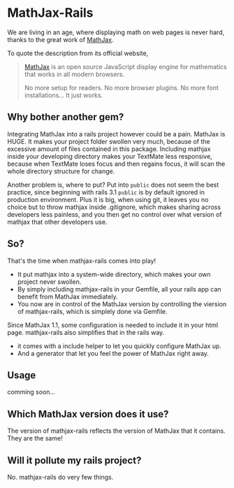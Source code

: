 # MathJax-Rails

We are living in an age, where displaying math on web pages is never hard, thanks to the great work of [MathJax](https://github.com/mathjax/MathJax). 

To quote the description from its official website,

  > [MathJax](https://github.com/mathjax/MathJax) is an open source JavaScript display engine for mathematics that works in all modern browsers.
  > 
  > No more setup for readers. No more browser plugins. No more font installations… It just works.

## Why bother another gem?

Integrating MathJax into a rails project however could be a pain. MathJax is HUGE. It makes your project folder swollen very much, because of the excessive amount of files contained in this package. Including mathjax inside your developing directory makes your TextMate less responsive, because when TextMate loses focus and then regains focus, it will scan the whole directory structure for change.

Another problem is, where to put? Put into `public` does not seem the best practice, since beginning with rails 3.1 `public` is by default ignored in production environment. Plus it is big, when using git, it leaves you no choice but to throw mathjax inside .gitignore, which makes sharing across developers less painless, and you then get no control over what version of mathjax that other developers use.

## So?

That's the time when mathjax-rails comes into play!

  * It put mathjax into a system-wide directory, which makes your own project never swollen.
  * By simply including mathjax-rails in your Gemfile, all your rails app can benefit from MathJax immediately.
  * You now are in control of the MathJax version by controlling the viersion of mathjax-rails, which is simplely done via Gemfile.
  
Since MathJax 1.1, some configuration is needed to include it in your html page. mathjax-rails also simplifies that in the rails way.

  * it comes with a include helper to let you quickly configure MathJax up.
  * And a generator that let you feel the power of MathJax right away.

## Usage

comming soon...

## Which MathJax version does it use?

The version of mathjax-rails reflects the version of MathJax that it contains. They are the same!

## Will it pollute my rails project?

No. mathjax-rails do very few things.
